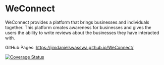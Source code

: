 # WeConnect
WeConnect provides a platform that brings businesses and individuals together. This platform creates awareness for businesses and gives the users the ability to write reviews about the businesses they have interacted with. 


GitHub Pages: https://jimdanielswasswa.github.io/WeConnect/


[![Coverage Status](https://.io/repos/github///badge.svg?branch=master)](https://.io/github//?branch=master)
